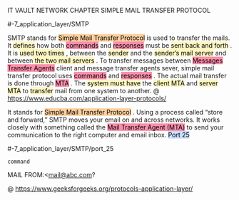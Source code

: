 IT VAULT
NETWORK CHAPTER
SIMPLE MAIL TRANSFER PROTOCOL

#-7_application_layer/SMTP

SMTP stands for <mark style="background: #FFB86CA6;">Simple Mail Transfer Protocol</mark> is used to transfer the mails. It <mark style="background: #FFF3A3A6;">defines</mark> how both <mark style="background: #FF5582A6;">commands</mark> and <mark style="background: #FF5582A6;">responses</mark> must be <mark style="background: #FFF3A3A6;">sent back and forth</mark> . It is <mark style="background: #FFF3A3A6;">used two times</mark> , between the <mark style="background: #FFF3A3A6;">sender</mark> and the <mark style="background: #FFF3A3A6;">sender’s mail server</mark> and between<mark style="background: #FFF3A3A6;"> the two mail servers</mark> .
To transfer messages between <mark style="background: #FF5582A6;">Messages Transfer Agents</mark> client and message transfer agents sever, simple mail transfer protocol uses <mark style="background: #FF5582A6;">commands</mark> and <mark style="background: #FF5582A6;">responses</mark> .
The actual mail transfer is done through <mark style="background: #FF5582A6;">MTA</mark> . The <mark style="background: #FFF3A3A6;">system must have</mark> the <mark style="background: #FFF3A3A6;">client MTA</mark> and <mark style="background: #FFF3A3A6;">server MTA</mark> to <mark style="background: #FFF3A3A6;">transfer</mark> mail from one system to another.
@ https://www.educba.com/application-layer-protocols/

It stands for <mark style="background: #FFB86CA6;">Simple Mail Transfer Protocol</mark> . Using a process called “store and forward,” SMTP moves your email on and across networks.
It works closely with something called the <mark style="background: #FF5582A6;">Mail Transfer Agent (MTA)</mark> to send your communication to the right computer and email inbox. 
<mark style="background: #ADCCFFA6;">Port 25</mark> 

#-7_application_layer/SMTP/port_25

	command
MAIL FROM:<mail@abc.com?

@ https://www.geeksforgeeks.org/protocols-application-layer/